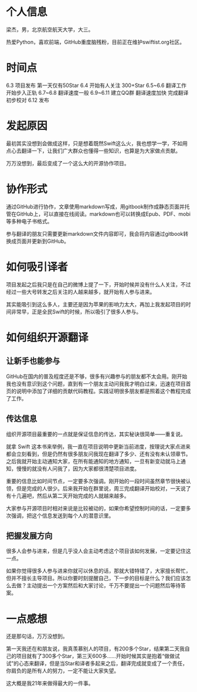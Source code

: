 # 个人信息

梁杰，男，北京航空航天大学，大三。

热爱Python，喜欢前端，GitHub重度脑残粉，目前正在维护swiftist.org社区。

# 时间点

6.3 项目发布 第一天仅有50Star
6.4 开始有人关注 300+Star
6.5~6.6 翻译工作开始步入正轨
6.7~6.8 翻译速度一般 
6.9~6.11 建立QQ群 翻译速度加快 完成翻译 初步校对
6.12 发布

# 发起原因

最初其实没想到会做成这样，只是想着既然Swift这么火，我也想学一学，不如用点心去翻译一下，让我们广大群众也懂得一些知识，也算是为大家做点贡献。

万万没想到，最后变成了一个这么大的开源协作项目。

# 协作形式

通过GitHub进行协作，文章使用markdown写成，用gitbook制作成静态页面并托管在GitHub上，可以直接在线阅读。markdown也可以转换成Epub、PDF、mobi等多种电子书格式。

参与翻译的朋友只需要更新markdown文件内容即可，我会将内容通过gitbook转换成页面并更新到GitHub。

# 如何吸引译者

项目发起之后我只是在自己的微博上提了一下，开始时候并没有什么人关注，不过经过一些大号转发之后关注的人越来越多，就开始有人参与进来。

其实能吸引到这么多人，主要还是因为苹果的影响力太大，再加上我发起项目的时间非常早，正是全民Swift的时候，所以吸引了很多人参与。

# 如何组织开源翻译

## 让新手也能参与

GitHub在国内的普及程度还是不够，很多有兴趣参与的朋友都不太会用。刚开始我也没有意识到这个问题，直到有一个朋友主动问我我才明白过来，迅速在项目首页的说明中添加了详细的贡献代码教程。实践证明很多朋友都是照着这个教程完成了工作。

## 传达信息

组织开源项目最重要的一点就是保证信息的传达，其实秘诀很简单——重复说。

就拿 Swift 这本书来举例，我一直在项目说明中更新当前进度，按理说大家点进来都会立刻看到，但是仍然有很多朋友问我现在翻译了多少、还有没有未认领章节。之后我就开始主动通知大家，在所有能通知的地方通知，一旦有新变动就马上通知，慢慢的就没有人问我了，因为大家都很清楚项目进度。

重要的信息比如时间节点，一定要多次强调。刚开始的一段时间虽然章节很快被认领，但是完成的人很少。后来我开始在群里说，周三完成翻译开始校对，一天说了有十几遍吧，然后从第二天开始完成的人就越来越多。

大家参与开源项目时相对来说是比较被动的，如果你希望控制时间的话，一定要多次强调，把这个信息发送到每个人的潜意识里。

## 把握发展方向

很多人会参与进来，但是几乎没人会主动考虑这个项目该如何发展，一定要记住这一点。

如果你觉得很多人参与进来你就可以休息的话，那就大错特错了，大家擅长帮忙，但并不擅长主导项目。所以你要时刻提醒自己，下一步的目标是什么？我们应该怎么去做？主动提出一个方案然后和大家讨论，千万不要提出一个问题然后等待答案。

# 一点感想

还是那句话，万万没想到。

第一天我还在和朋友说，我真羡慕别人的项目，有200多个Star，结果第二天我自己的项目就有了300多个Star，第三天600多……开始时候其实是抱着“做做试试”的心态来翻译，但是当Star和译者多起来之后，翻译完成就变成了一个责任，你肩负的是所有人的努力，一定不能让大家失望。

这大概是我21年来做得最大的一件事。
